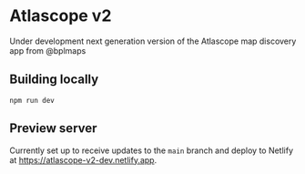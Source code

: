 # Atlascope v2

Under development next generation version of the Atlascope map discovery app from @bplmaps

## Building locally

`npm run dev`

## Preview server

Currently set up to receive updates to the `main` branch and deploy to Netlify at <https://atlascope-v2-dev.netlify.app>.

